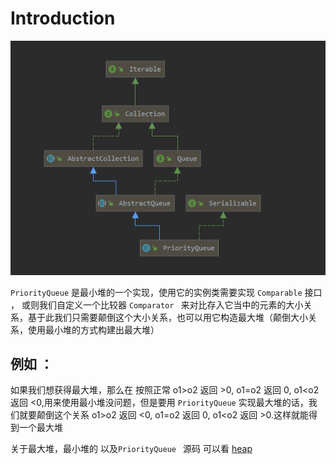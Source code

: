 # Introduction

![image-20200523133958875](assets/image-20200523133958875.png)

`PriorityQueue` 是最小堆的一个实现，使用它的实例类需要实现 `Comparable` 接口 ， 或则我们自定义一个比较器 `Comparator ` 来对比存入它当中的元素的大小关系，基于此我们只需要颠倒这个大小关系，也可以用它构造最大堆（颠倒大小关系，使用最小堆的方式构建出最大堆）

## 例如 ： 

如果我们想获得最大堆，那么在 按照正常 o1>o2  返回 >0, o1=o2  返回 0, o1<o2  返回 <0,用来使用最小堆没问题，但是要用 `PriorityQueue` 实现最大堆的话，我们就要颠倒这个关系 o1>o2  返回 <0, o1=o2  返回 0, o1<o2  返回 >0.这样就能得到一个最大堆

关于最大堆，最小堆的 以及`PriorityQueue ` 源码 可以看 [heap](../../../../../数据结构与算法/heap.md)

